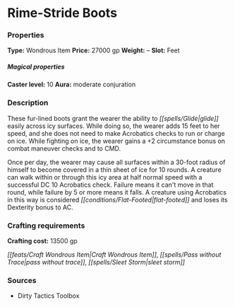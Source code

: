 ﻿---
Title: "Rime-Stride Boots"
Type: "Wondrous Item"
Price: "27000 gp"
Weight: "–"
Slot: "Feet"
Caster level: "10"
Aura: "moderate conjuration"
Description: |
  "These fur-lined boots grant the wearer the ability to glide easily across icy surfaces. While doing so, the wearer adds 15 feet to her speed, and she does not need to make Acrobatics checks to run or charge on ice. While fighting on ice, the wearer gains a +2 circumstance bonus on combat maneuver checks and to CMD.
  Once per day, the wearer may cause all surfaces within a 30-foot radius of himself to become covered in a thin sheet of ice for 10 rounds. A creature can walk within or through this icy area at half normal speed with a successful DC 10 Acrobatics check. Failure means it can't move in that round, while failure by 5 or more means it falls. A creature using Acrobatics in this way is considered flat-footed and loses its Dexterity bonus to AC."
Crafting cost: "13500 gp"
Sources: "['Dirty Tactics Toolbox']"
---

# Rime-Stride Boots

### Properties

**Type:** Wondrous Item **Price:** 27000 gp **Weight:** – **Slot:** Feet

##### Magical properties

**Caster level:** 10 **Aura:** moderate conjuration

### Description

These fur-lined boots grant the wearer the ability to _[[spells/Glide|glide]]_ easily across icy surfaces. While doing so, the wearer adds 15 feet to her speed, and she does not need to make Acrobatics checks to run or charge on ice. While fighting on ice, the wearer gains a +2 circumstance bonus on combat maneuver checks and to CMD.

Once per day, the wearer may cause all surfaces within a 30-foot radius of himself to become covered in a thin sheet of ice for 10 rounds. A creature can walk within or through this icy area at half normal speed with a successful DC 10 Acrobatics check. Failure means it can't move in that round, while failure by 5 or more means it falls. A creature using Acrobatics in this way is considered _[[conditions/Flat-Footed|flat-footed]]_ and loses its Dexterity bonus to AC.

### Crafting requirements

**Crafting cost:** 13500 gp

_[[feats/Craft Wondrous Item|Craft Wondrous Item]]_, _[[spells/Pass without Trace|pass without trace]]_, _[[spells/Sleet Storm|sleet storm]]_

### Sources

* Dirty Tactics Toolbox